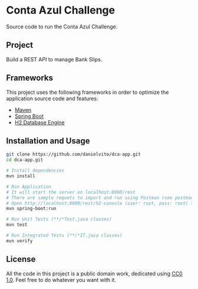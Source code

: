 # Conta Azul Challenge

Source code to run the Conta Azul Challenge.

## Project

Build a REST API to manage Bank Slips.

## Frameworks

This project uses the following frameworks in order to optimize the application source code and features:

* [Maven](https://maven.apache.org/)
* [Spring Boot](http://spring.io/)
* [H2 Database Engine](http://www.h2database.com/)

## Installation and Usage

```sh
git clone https://github.com/danielvito/dca-app.git
cd dca-app.git

# Install dependencies
mvn install

# Run Application
# It will start the server on localhost:8000/rest
# There are sample requets to import and run using Postman (see postman_samples.json)
# Open http://localhost:8000/rest/h2-console (user: root, pass: root) to use H2 console
mvn spring-boot:run

# Run Unit Tests (**/*Test.java classes)
mvn test

# Run Integrated Tests (**/*IT.java classes)
mvn verify
```

## License

All the code in this project is a public domain work, dedicated using [CC0 1.0](https://creativecommons.org/publicdomain/zero/1.0/). Feel free to do whatever you want with it.